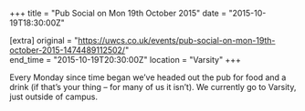+++
title = "Pub Social on Mon 19th October 2015"
date = "2015-10-19T18:30:00Z"

[extra]
original = "https://uwcs.co.uk/events/pub-social-on-mon-19th-october-2015-1474489112502/"    
end_time = "2015-10-19T20:30:00Z"
location = "Varsity"
+++

Every Monday since time began we’ve headed out the pub for food and a drink (if that’s your thing – for many of us it isn’t). We currently go to Varsity, just outside of campus.

